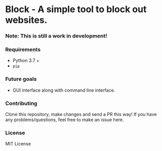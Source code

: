 # Block - A simple tool to block out websites.

### Note: This is still a work in development!

### Requirements
- Python 3.7 +
- `pip` 

### Future goals
- GUI interface along with command line interface.

### Contributing
Clone this repository, make changes and send a PR this way! If you have any problems/questions, feel free to make an issue here.

### License
MIT License